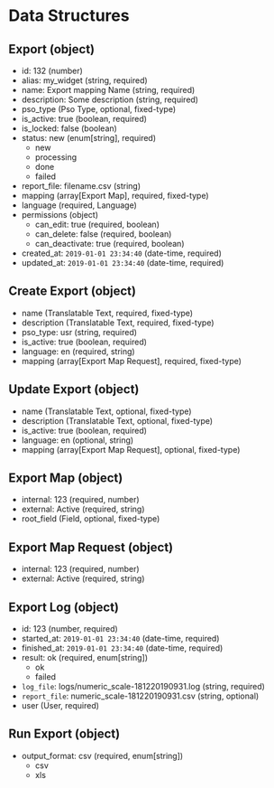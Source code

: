 # Data Structures

## Export (object)
+ id: 132 (number)
+ alias: my_widget (string, required)
+ name: Export mapping Name (string, required)
+ description: Some description (string, required)
+ pso_type (Pso Type, optional, fixed-type)
+ is_active: true (boolean, required)
+ is_locked: false (boolean)
+ status: new (enum[string], required)
    - new
    - processing
    - done
    - failed
+ report_file: filename.csv (string)    
+ mapping (array[Export Map], required, fixed-type)
+ language (required, Language)
+ permissions (object)
    + can_edit: true (required, boolean)
    + can_delete: false (required, boolean)
    + can_deactivate: true (required, boolean)
+ created_at: `2019-01-01 23:34:40` (date-time, required)
+ updated_at: `2019-01-01 23:34:40` (date-time, required)

## Create Export (object)
+ name (Translatable Text, required, fixed-type)
+ description (Translatable Text, required, fixed-type)
+ pso_type: usr (string, required)
+ is_active: true (boolean, required)
+ language: en (required, string)
+ mapping (array[Export Map Request], required, fixed-type)

## Update Export (object)
+ name (Translatable Text, optional, fixed-type)
+ description (Translatable Text, optional, fixed-type)
+ is_active: true (boolean, required)
+ language: en (optional, string)
+ mapping (array[Export Map Request], optional, fixed-type)

## Export Map (object)
+ internal: 123 (required, number)
+ external: Active  (required, string)
+ root_field (Field, optional, fixed-type)

## Export Map Request (object)
+ internal: 123 (required, number)
+ external: Active  (required, string)

## Export Log (object)
+ id: 123 (number, required)
+ started_at: `2019-01-01 23:34:40` (date-time, required)
+ finished_at: `2019-01-01 23:34:40` (date-time, required)
+ result: ok (required, enum[string])
    - ok
    - failed
+ `log_file`: logs/numeric_scale-181220190931.log (string, required)
+ `report_file`: numeric_scale-181220190931.csv (string, optional)
+ user (User, required)

## Run Export (object)
+ output_format: csv (required, enum[string])
    - csv
    - xls
